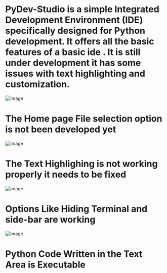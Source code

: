 # PyDev-Studio is a simple Integrated Development Environment (IDE) specifically designed for Python development. It offers all the basic features of a basic ide . It is still under development it has some issues with text highlighting and customization.

![image](https://github.com/user-attachments/assets/dd1aa6d9-2b9e-48f2-9990-99b5086d37e2)

# The Home page File selection option is not been developed yet

![image](https://github.com/user-attachments/assets/bff5acba-2d1c-48b0-ab9f-aac163a37cc5)

 # The Text Highlighing is not working properly it needs to be fixed

![image](https://github.com/user-attachments/assets/b84331cc-4e94-4e78-81e2-dbb0e0de5af1)

# Options Like Hiding Terminal and side-bar are working 

![image](https://github.com/user-attachments/assets/7e7871bb-69aa-4229-bb3d-fee317b38402)

# Python Code Written in the Text Area is Executable
